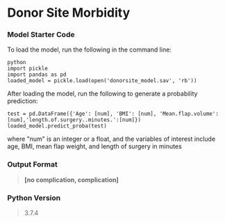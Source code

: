 # Donor Site Morbidity 
### Model Starter Code
To load the model, run the following in the command line:
```
python
import pickle
import pandas as pd
loaded_model = pickle.load(open('donorsite_model.sav', 'rb'))
```

After loading the model, run the following to generate a probability prediction:
```
test = pd.DataFrame({'Age': [num], 'BMI': [num], 'Mean.flap.volume': [num],'length.of.surgery..minutes.':[num]})
loaded_model.predict_proba(test)
```
where "num" is an integer or a float, and the variables of interest include age, BMI, mean flap weight, and length of surgery in minutes

### Output Format
>**[no complication, complication]**

### Python Version
>3.7.4
